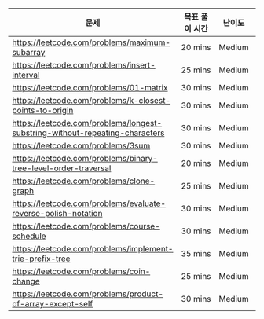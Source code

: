 | 문제                                                                         | 목표 풀이 시간 | 난이도 | 상태     | 풀이                                 |
| ---------------------------------------------------------------------------- | -------------- | ------ | -------- | ------------------------------------ |
| https://leetcode.com/problems/maximum-subarray                               | 20 mins        | Medium | `REPEAT` | [Link](./230717_Maximum-Subarray.js) |
| https://leetcode.com/problems/insert-interval                                | 25 mins        | Medium |          |
| https://leetcode.com/problems/01-matrix                                      | 30 mins        | Medium | `REPEAT` | [Link](./230717_01-Matrix.js)        |
| https://leetcode.com/problems/k-closest-points-to-origin                     | 30 mins        | Medium |          |
| https://leetcode.com/problems/longest-substring-without-repeating-characters | 30 mins        | Medium |          |
| https://leetcode.com/problems/3sum                                           | 30 mins        | Medium |          |
| https://leetcode.com/problems/binary-tree-level-order-traversal              | 20 mins        | Medium |          |
| https://leetcode.com/problems/clone-graph                                    | 25 mins        | Medium |          |
| https://leetcode.com/problems/evaluate-reverse-polish-notation               | 30 mins        | Medium |          |
| https://leetcode.com/problems/course-schedule                                | 30 mins        | Medium |          |
| https://leetcode.com/problems/implement-trie-prefix-tree                     | 35 mins        | Medium |          |
| https://leetcode.com/problems/coin-change                                    | 25 mins        | Medium |          |
| https://leetcode.com/problems/product-of-array-except-self                   | 30 mins        | Medium |          |
